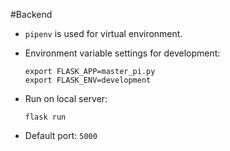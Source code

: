 #Backend

- `pipenv` is used for virtual environment.

- Environment variable settings for development:

  ```
  export FLASK_APP=master_pi.py
  export FLASK_ENV=development
  ```

- Run on local server:

  ```
  flask run
  ```

- Default port: `5000`

